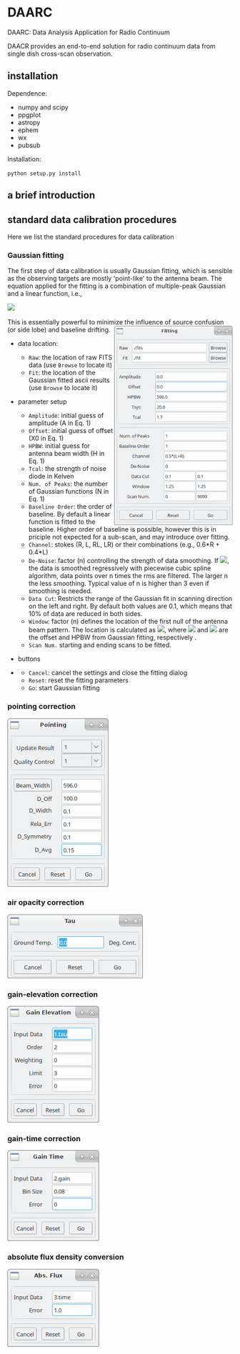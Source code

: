 

# DAARC

DAARC: Data Analysis Application for Radio Continuum

DAACR provides an end-to-end solution for radio continuum data from single dish cross-scan observation.



## installation

Dependence:

- numpy and scipy
- ppgplot
- astropy
- ephem
- wx
- pubsub



Installation:

`python setup.py install`



## a brief introduction







## standard data calibration procedures

Here we list the standard procedures for data calibration

### Gaussian fitting

 The first step of data calibration is usually Gaussian fitting, which is sensible as the observing targets are mostly 'point-like' to the antenna beam. The equation applied for the fitting is a combination of multiple-peak Gaussian and a linear function, i.e.,

<img src="https://render.githubusercontent.com/render/math?math=F(x)=\sum_{i=0}^N A_i\cdot e^{4\cdot ln2\frac{-(x-X_0)^2}{H^2}} + K\cdot x %2B B\quad       (Eq.\,\, 1)">

This is essentially powerful to minimize the influence of source confusion (or side lobe) and baseline drifting. <img align="right" width="265" src="demo/dialog_fitting.png">

- data location:
  - `Raw`: the location of raw FITS data (use `Browse` to locate it)
  - `Fit`: the location of the Gaussian fitted ascii results (use `Browse` to locate it)

- parameter setup
  - `Amplitude`: initial guess of amplitude (A in Eq. 1)
  - `Offset`: initial guess of offset (X0 in Eq. 1)
  - `HPBW`: initial guess for antenna beam width (H in Eq. 1)
  - `Tcal`: the strength of noise diode in Kelven
  - `Num. of Peaks`: the number of Gaussian functions (N in Eq. 1)
  - `Baseline Order`: the order of baseline. By default a linear function is fitted to the baseline. Higher order of baseline is possible, however this is in priciple not expected for a sub-scan, and may introduce over fitting.
  - `Channel`: stokes (R, L, RL, LR) or their combinations (e.g., 0.6\*R + 0.4\*L)
  - `De-Noise`: factor (n) controlling the strength of data smoothing. If <img src="https://render.githubusercontent.com/render/math?math=n \neq 0">, the data is smoothed regressively with  piecewise cubic spline algorithm, data points over n times the rms are filtered. The larger n the less smoothing. Typical value of n is higher than 3 even if smoothing is needed.
  - `Data Cut`: Restricts the range of the Gaussian fit in scanning direction on the left and right. By default both values are 0.1, which means that 10% of data are reduced in both sides.
  - `Window`: factor (n) defines the location of the first null of the antenna beam pattern. The location is calculated as <img src="https://render.githubusercontent.com/render/math?math=X_0\pm n\cdot H">, where <img src="https://render.githubusercontent.com/render/math?math=X_0"> and <img src="https://render.githubusercontent.com/render/math?math=H"> are the offset and HPBW from Gaussian fitting, respectively .
  - `Scan Num.` starting and ending scans to be fitted.

- buttons

- - `Cancel`: cancel the settings and close the fitting dialog
  - `Reset`: reset the fitting parameters
  - `Go`: start Gaussian fitting

  

### pointing correction

![dialog_pointing](demo/dialog_pointing.png)



### air opacity correction

![dialog_tau](demo/dialog_tau.png)



### gain-elevation correction

![dialog_gain](demo/dialog_gain.png)



### gain-time correction

![dialog_time](demo/dialog_time.png)





### absolute flux density conversion

![dialog_flux](demo/dialog_flux.png)

